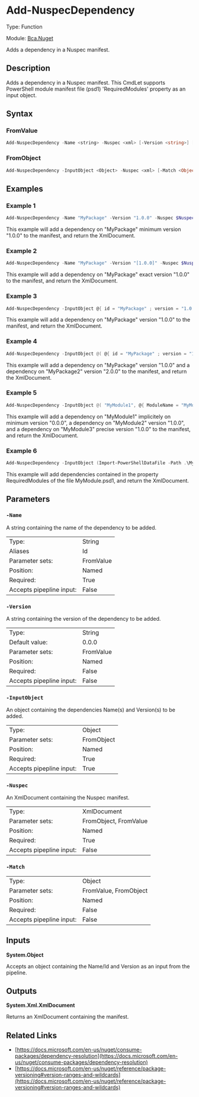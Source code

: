 # Add-NuspecDependency
Type: Function

Module: [Bca.Nuget](../ReadMe.md)

Adds a dependency in a Nuspec manifest.
## Description
Adds a dependency in a Nuspec manifest.
This CmdLet supports PowerShell module manifest file (psd1) 'RequiredModules' property as an input object.
## Syntax
### FromValue
```powershell
Add-NuspecDependency -Name <string> -Nuspec <xml> [-Version <string>] [-Match <Object>] [<CommonParameters>]
```
### FromObject
```powershell
Add-NuspecDependency -InputObject <Object> -Nuspec <xml> [-Match <Object>] [<CommonParameters>]
```
## Examples
### Example 1
```powershell
Add-NuspecDependency -Name "MyPackage" -Version "1.0.0" -Nuspec $NuspecManifest
```
This example will add a dependency on "MyPackage" minimum version "1.0.0" to the manifest, and return the XmlDocument.
### Example 2
```powershell
Add-NuspecDependency -Name "MyPackage" -Version "[1.0.0]" -Nuspec $NuspecManifest
```
This example will add a dependency on "MyPackage" exact version "1.0.0" to the manifest, and return the XmlDocument.
### Example 3
```powershell
Add-NuspecDependency -InputObject @{ id = "MyPackage" ; version = "1.0.0" } -Nuspec $NuspecManifest
```
This example will add a dependency on "MyPackage" version "1.0.0" to the manifest, and return the XmlDocument.
### Example 4
```powershell
Add-NuspecDependency -InputObject @( @{ id = "MyPackage" ; version = "1.0.0" } , @{ id = "MyPackage2" ; version = "2.0.0" } ) -Nuspec $NuspecManifest
```
This example will add a dependency on "MyPackage" version "1.0.0" and a dependency on "MyPackage2" version "2.0.0" to the manifest, and return the XmlDocument.
### Example 5
```powershell
Add-NuspecDependency -InputObject @( "MyModule1", @{ ModuleName = "MyModule2" ; ModuleVersion = "1.0.0" }, @{ ModuleName = "MyModule3" ; RequiredVersion = "1.0.0" } ) -Nuspec $NuspecManifest
```
This example will add a dependency on "MyModule1" implicitely on minimum version "0.0.0", a dependency on "MyModule2" version "1.0.0", and a dependency on "MyModule3" precise version "1.0.0" to the manifest, and return the XmlDocument.
### Example 6
```powershell
Add-NuspecDependency -InputObject (Import-PowerShellDataFile -Path .\MyModule.psd1).RequiredModules -Nuspec $NuspecManifest
```
This example will add dependencies contained in the property RequiredModules of the file MyModule.psd1, and return the XmlDocument.
## Parameters
### `-Name`
A string containing the name of the dependency to be added.

| | |
|:-|:-|
|Type:|String|
|Aliases|Id|
|Parameter sets:|FromValue|
|Position:|Named|
|Required:|True|
|Accepts pipepline input:|False|

### `-Version`
A string containing the version of the dependency to be added.

| | |
|:-|:-|
|Type:|String|
|Default value:|0.0.0|
|Parameter sets:|FromValue|
|Position:|Named|
|Required:|False|
|Accepts pipepline input:|False|

### `-InputObject`
An object containing the dependencies Name(s) and Version(s) to be added.

| | |
|:-|:-|
|Type:|Object|
|Parameter sets:|FromObject|
|Position:|Named|
|Required:|True|
|Accepts pipepline input:|True|

### `-Nuspec`
An XmlDocument containing the Nuspec manifest.

| | |
|:-|:-|
|Type:|XmlDocument|
|Parameter sets:|FromObject, FromValue|
|Position:|Named|
|Required:|True|
|Accepts pipepline input:|False|

### `-Match`

| | |
|:-|:-|
|Type:|Object|
|Parameter sets:|FromValue, FromObject|
|Position:|Named|
|Required:|False|
|Accepts pipepline input:|False|

## Inputs
**System.Object**

Accepts an object containing the Name/Id and Version as an input from the pipeline.
## Outputs
**System.Xml.XmlDocument**

Returns an XmlDocument containing the manifest.
## Related Links
- [https://docs.microsoft.com/en-us/nuget/consume-packages/dependency-resolution](https://docs.microsoft.com/en-us/nuget/consume-packages/dependency-resolution)
- [https://docs.microsoft.com/en-us/nuget/reference/package-versioning#version-ranges-and-wildcards](https://docs.microsoft.com/en-us/nuget/reference/package-versioning#version-ranges-and-wildcards)
